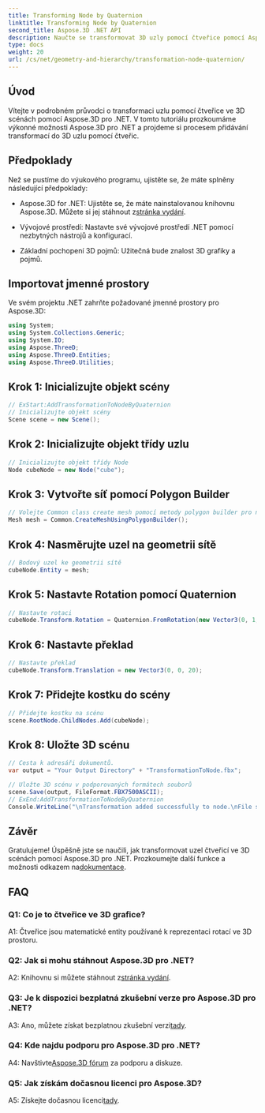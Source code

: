 ```yaml
---
title: Transforming Node by Quaternion
linktitle: Transforming Node by Quaternion
second_title: Aspose.3D .NET API
description: Naučte se transformovat 3D uzly pomocí čtveřice pomocí Aspose.3D for .NET. Průvodce krok za krokem pro začátečníky.
type: docs
weight: 20
url: /cs/net/geometry-and-hierarchy/transformation-node-quaternion/
---
```

## Úvod

Vítejte v podrobném průvodci o transformaci uzlu pomocí čtveřice ve 3D scénách pomocí Aspose.3D pro .NET. V tomto tutoriálu prozkoumáme výkonné možnosti Aspose.3D pro .NET a projdeme si procesem přidávání transformací do 3D uzlu pomocí čtveřic.

## Předpoklady

Než se pustíme do výukového programu, ujistěte se, že máte splněny následující předpoklady:

-  Aspose.3D for .NET: Ujistěte se, že máte nainstalovanou knihovnu Aspose.3D. Můžete si jej stáhnout z[stránka vydání](https://releases.aspose.com/3d/net/).

- Vývojové prostředí: Nastavte své vývojové prostředí .NET pomocí nezbytných nástrojů a konfigurací.

- Základní pochopení 3D pojmů: Užitečná bude znalost 3D grafiky a pojmů.

## Importovat jmenné prostory

Ve svém projektu .NET zahrňte požadované jmenné prostory pro Aspose.3D:

```csharp
using System;
using System.Collections.Generic;
using System.IO;
using Aspose.ThreeD;
using Aspose.ThreeD.Entities;
using Aspose.ThreeD.Utilities;
```

## Krok 1: Inicializujte objekt scény

```csharp
// ExStart:AddTransformationToNodeByQuaternion
// Inicializujte objekt scény
Scene scene = new Scene();
```

## Krok 2: Inicializujte objekt třídy uzlu

```csharp
// Inicializujte objekt třídy Node
Node cubeNode = new Node("cube");
```

## Krok 3: Vytvořte síť pomocí Polygon Builder

```csharp
// Volejte Common class create mesh pomocí metody polygon builder pro nastavení instance mesh
Mesh mesh = Common.CreateMeshUsingPolygonBuilder();
```

## Krok 4: Nasměrujte uzel na geometrii sítě

```csharp
// Bodový uzel ke geometrii sítě
cubeNode.Entity = mesh;
```

## Krok 5: Nastavte Rotation pomocí Quaternion

```csharp
// Nastavte rotaci
cubeNode.Transform.Rotation = Quaternion.FromRotation(new Vector3(0, 1, 0), new Vector3(0.3, 0.5, 0.1));            
```

## Krok 6: Nastavte překlad

```csharp
// Nastavte překlad
cubeNode.Transform.Translation = new Vector3(0, 0, 20);            
```

## Krok 7: Přidejte kostku do scény

```csharp
// Přidejte kostku na scénu
scene.RootNode.ChildNodes.Add(cubeNode);
```

## Krok 8: Uložte 3D scénu

```csharp
// Cesta k adresáři dokumentů.
var output = "Your Output Directory" + "TransformationToNode.fbx";

// Uložte 3D scénu v podporovaných formátech souborů
scene.Save(output, FileFormat.FBX7500ASCII);
// ExEnd:AddTransformationToNodeByQuaternion
Console.WriteLine("\nTransformation added successfully to node.\nFile saved at " + output);
```

## Závěr

 Gratulujeme! Úspěšně jste se naučili, jak transformovat uzel čtveřicí ve 3D scénách pomocí Aspose.3D pro .NET. Prozkoumejte další funkce a možnosti odkazem na[dokumentace](https://reference.aspose.com/3d/net/).

## FAQ

### Q1: Co je to čtveřice ve 3D grafice?

A1: Čtveřice jsou matematické entity používané k reprezentaci rotací ve 3D prostoru.

### Q2: Jak si mohu stáhnout Aspose.3D pro .NET?

 A2: Knihovnu si můžete stáhnout z[stránka vydání](https://releases.aspose.com/3d/net/).

### Q3: Je k dispozici bezplatná zkušební verze pro Aspose.3D pro .NET?

 A3: Ano, můžete získat bezplatnou zkušební verzi[tady](https://releases.aspose.com/).

### Q4: Kde najdu podporu pro Aspose.3D pro .NET?

 A4: Navštivte[Aspose.3D fórum](https://forum.aspose.com/c/3d/18) za podporu a diskuze.

### Q5: Jak získám dočasnou licenci pro Aspose.3D?

 A5: Získejte dočasnou licenci[tady](https://purchase.aspose.com/temporary-license/).
